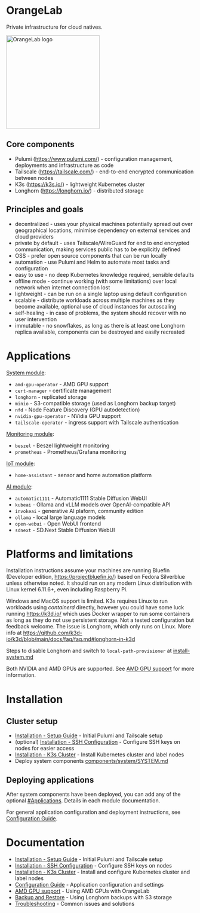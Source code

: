 # OrangeLab

Private infrastructure for cloud natives.

<img src="docs/orange-lab-910-512.png" alt="OrangeLab logo" height="250"/>

## Core components

-   Pulumi (https://www.pulumi.com/) - configuration management, deployments and infrastructure as code
-   Tailscale (https://tailscale.com/) - end-to-end encrypted communication between nodes
-   K3s (https://k3s.io/) - lightweight Kubernetes cluster
-   Longhorn (https://longhorn.io/) - distributed storage

## Principles and goals

-   decentralized - uses your physical machines potentially spread out over geographical locations, minimise dependency on external services and cloud providers
-   private by default - uses Tailscale/WireGuard for end to end encrypted communication, making services public has to be explicitly defined
-   OSS - prefer open source components that can be run locally
-   automation - use Pulumi and Helm to automate most tasks and configuration
-   easy to use - no deep Kubernetes knowledge required, sensible defaults
-   offline mode - continue working (with some limitations) over local network when internet connection lost
-   lightweight - can be run on a single laptop using default configuration
-   scalable - distribute workloads across multiple machines as they become available, optional use of cloud instances for autoscaling
-   self-healing - in case of problems, the system should recover with no user intervention
-   immutable - no snowflakes, as long as there is at least one Longhorn replica available, components can be destroyed and easily recreated

# Applications

[System module](./components/system/SYSTEM.md):

-   `amd-gpu-operator` - AMD GPU support
-   `cert-manager` - certificate management
-   `longhorn` - replicated storage
-   `minio` - S3-compatible storage (used as Longhorn backup target)
-   `nfd` - Node Feature Discovery (GPU autodetection)
-   `nvidia-gpu-operator` - NVidia GPU support
-   `tailscale-operator` - ingress support with Tailscale authentication

[Monitoring module](./components/monitoring/MONITORING.md):

-   `beszel` - Beszel lightweight monitoring
-   `prometheus` - Prometheus/Grafana monitoring

[IoT module](./components/iot/IOT.md):

-   `home-assistant` - sensor and home automation platform

[AI module](./components/ai/AI.md):

-   `automatic1111` - Automatic1111 Stable Diffusion WebUI
-   `kubeai` - Ollama and vLLM models over OpenAI-compatible API
-   `invokeai` - generative AI plaform, community edition
-   `ollama` - local large language models
-   `open-webui` - Open WebUI frontend
-   `sdnext` - SD.Next Stable Diffusion WebUI

# Platforms and limitations

Installation instructions assume your machines are running Bluefin (Developer edition, https://projectbluefin.io/) based on Fedora Silverblue unless otherwise noted.
It should run on any modern Linux distribution with Linux kernel 6.11.6+, even including Raspberry Pi.

Windows and MacOS support is limited. K3s requires Linux to run workloads using _containerd_ directly, however you could have some luck running https://k3d.io/ which uses Docker wrapper to run some containers as long as they do not use persistent storage.
Not a tested configuration but feedback welcome. The issue is Longhorn, which only runs on Linux. More info at https://github.com/k3d-io/k3d/blob/main/docs/faq/faq.md#longhorn-in-k3d

Steps to disable Longhorn and switch to `local-path-provisioner` at [install-system.md](./components/system/SYSTEM.md#disable-longhorn)

Both NVIDIA and AMD GPUs are supported. See [AMD GPU support](/docs/amd-gpu.md) for more information.

# Installation

## Cluster setup

-   [Installation - Setup Guide](./docs/install.md) - Initial Pulumi and Tailscale setup
-   (optional) [Installation - SSH Configuration](./docs/install-ssh.md) - Configure SSH keys on nodes for easier access
-   [Installation - K3s Cluster](./docs/install-k3s.md) - Install Kubernetes cluster and label nodes
-   Deploy system components [components/system/SYSTEM.md](./components/system/SYSTEM.md)

## Deploying applications

After system components have been deployed, you can add any of the optional [#Applications](#applications). Details in each module documentation.

For general application configuration and deployment instructions, see [Configuration Guide](./docs/configuration.md).

# Documentation

-   [Installation - Setup Guide](./docs/install.md) - Initial Pulumi and Tailscale setup
-   [Installation - SSH Configuration](./docs/install-ssh.md) - Configure SSH keys on nodes
-   [Installation - K3s Cluster](./docs/install-k3s.md) - Install and configure Kubernetes cluster and label nodes
-   [Configuration Guide](./docs/configuration.md) - Application configuration and settings
-   [AMD GPU support](./docs/amd-gpu.md) - Using AMD GPUs with OrangeLab
-   [Backup and Restore](./docs/backup.md) - Using Longhorn backups with S3 storage
-   [Troubleshooting](./docs/troubleshooting.md) - Common issues and solutions
